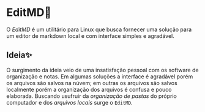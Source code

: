 # EditMD📝
O _EditMD_ é um utilitário para Linux que busca fornecer uma solução para um editor de markdown local e com interface simples e agradável.

## Ideia✨
O surgimento da ideia veio de uma insatisfação pessoal com os software de organização e notas. Em algumas soluções a interface é agradável porém os arquivos são salvos na núvem; em outras os arquivos são salvos localmente porém a organização dos arquivos é confusa e pouco elaborada. Buscando usufruir da _organização de pastas_ do próprio computador e dos _arquivos locais_ surge o `EditMD`. 
 
